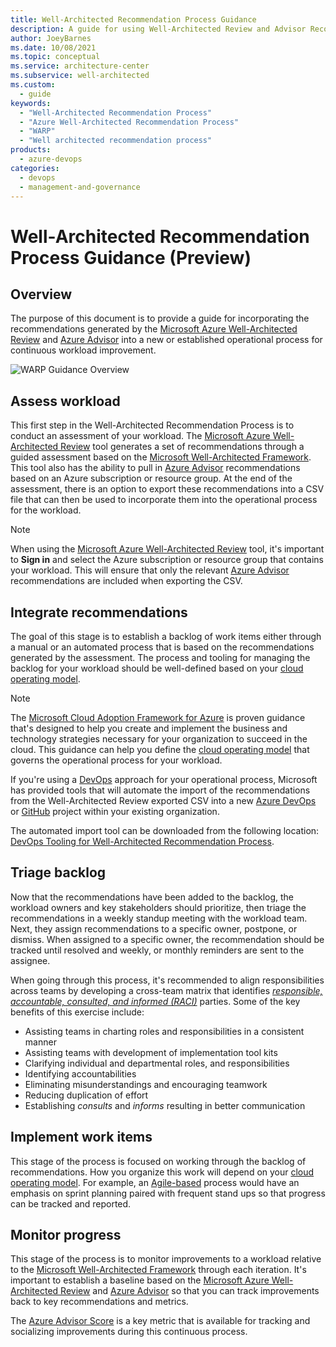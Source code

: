 ```yaml
---
title: Well-Architected Recommendation Process Guidance
description: A guide for using Well-Architected Review and Advisor Recommendations for continuous workload improvement.
author: JoeyBarnes
ms.date: 10/08/2021
ms.topic: conceptual
ms.service: architecture-center
ms.subservice: well-architected
ms.custom:
  - guide
keywords:
  - "Well-Architected Recommendation Process"
  - "Azure Well-Architected Recommendation Process"
  - "WARP"
  - "Well architected recommendation process"
products:
  - azure-devops
categories:
  - devops
  - management-and-governance
---
```


# Well-Architected Recommendation Process Guidance (Preview)

## Overview

The purpose of this document is to provide a guide for incorporating the recommendations generated by the [Microsoft Azure Well-Architected Review](/assessments/?mode=pre-assessment&id=azure-architecture-review) and [Azure Advisor](/azure/advisor) into a new or established operational process for continuous workload improvement.

![WARP Guidance Overview](_images/warp-guidance-overview.svg)

## Assess workload

This first step in the Well-Architected Recommendation Process is to conduct an assessment of your workload. The [Microsoft Azure Well-Architected Review](/assessments/?mode=pre-assessment&id=azure-architecture-review) tool generates a set of recommendations through a guided assessment based on the [Microsoft Well-Architected Framework](/azure/architecture/framework/). This tool also has the ability to pull in [Azure Advisor](/azure/advisor) recommendations based on an Azure subscription or resource group. At the end of the assessment, there is an option to export these recommendations into a CSV file that can then be used to incorporate them into the operational process for the workload.

> [!NOTE]
> When using the [Microsoft Azure Well-Architected Review](/assessments/?mode=pre-assessment&id=azure-architecture-review) tool, it's important to **Sign in** and select the Azure subscription or resource group that contains your workload. This will ensure that only the relevant [Azure Advisor](/azure/advisor) recommendations are included when exporting the CSV.

## Integrate recommendations

The goal of this stage is to establish a backlog of work items either through a manual or an automated process that is based on the recommendations generated by the assessment. The process and tooling for managing the backlog for your workload should be well-defined based on your [cloud operating model](/azure/cloud-adoption-framework/operating-model/).

> [!NOTE]
>The [Microsoft Cloud Adoption Framework for Azure](/azure/cloud-adoption-framework/overview) is proven guidance that's designed to help you create and implement the business and technology strategies necessary for your organization to succeed in the cloud. This guidance can help you define the [cloud operating model](/azure/cloud-adoption-framework/operating-model/) that governs the operational process for your workload.

If you're using a [DevOps](/azure/cloud-adoption-framework/ready/enterprise-scale/platform-automation-and-devops#planning-for-a-devops-approach) approach for your operational process, Microsoft has provided tools that will automate the import of the recommendations from the Well-Architected Review exported CSV into a new [Azure DevOps](/azure/devops) or [GitHub](https://azure.microsoft.com/products/github/#overview) project within your existing organization.

The automated import tool can be downloaded from the following location: [DevOps Tooling for Well-Architected Recommendation Process](https://github.com/Azure/WellArchitected-Tools/tree/main/WARP/devops#readme).

## Triage backlog

Now that the recommendations have been added to the backlog, the workload owners and key stakeholders should prioritize, then triage the recommendations in a weekly standup meeting with the workload team. Next, they assign recommendations to a specific owner, postpone, or dismiss. When assigned to a specific owner, the recommendation should be tracked until resolved and weekly, or monthly reminders are sent to the assignee.

When going through this process, it's recommended to align responsibilities across teams by developing a cross-team matrix that identifies [_responsible, accountable, consulted, and informed (RACI)_](/azure/cloud-adoption-framework/organize/raci-alignment) parties. Some of the key benefits of this exercise include:

- Assisting teams in charting roles and responsibilities in a consistent manner
- Assisting teams with development of implementation tool kits
- Clarifying individual and departmental roles, and responsibilities
- Identifying accountabilities
- Eliminating misunderstandings and encouraging teamwork
- Reducing duplication of effort
- Establishing *consults* and *informs* resulting in better communication

## Implement work items

This stage of the process is focused on working through the backlog of recommendations. How you organize this work will depend on your [cloud operating model](/azure/cloud-adoption-framework/operating-model). For example, an [Agile-based](/azure/devops/boards/get-started/plan-track-work?view=azure-devops&tabs=agile-process&preserve-view=true) process would have an emphasis on sprint planning paired with frequent stand ups so that progress can be tracked and reported.

## Monitor progress

This stage of the process is to monitor improvements to a workload relative to the [Microsoft Well-Architected Framework](/azure/architecture/framework) through each iteration. It's important to establish a baseline based on the [Microsoft Azure Well-Architected Review](/assessments/?mode=pre-assessment&id=azure-architecture-review) and [Azure Advisor](/azure/advisor) so that you can track improvements back to key recommendations and metrics.

The [Azure Advisor Score](/azure/advisor/azure-advisor-score) is a key metric that is available for tracking and socializing improvements during this continuous process.
